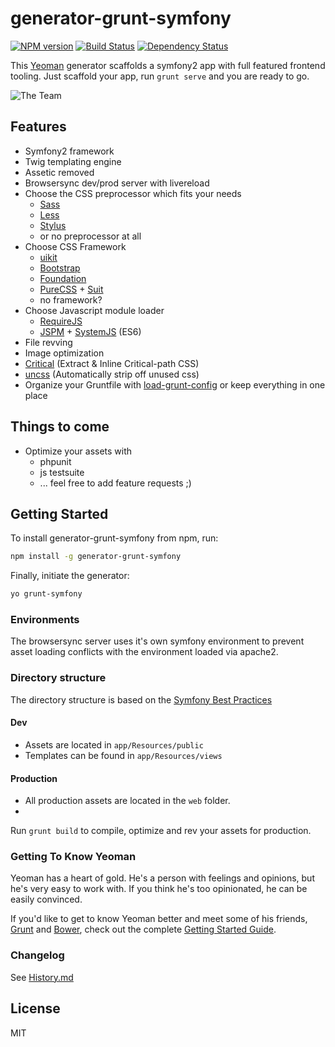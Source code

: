 # generator-grunt-symfony 
[![NPM version][npm-image]][npm-url] [![Build Status][travis-image]][travis-url] [![Dependency Status][depstat-image]][depstat-url]

This [Yeoman](http://yeoman.io) generator scaffolds a symfony2 app with full featured frontend tooling. 
Just scaffold your app, run `grunt serve` and you are ready to go. 

![The Team](https://raw.github.com/bezoerb/generator-grunt-symfony/master/app/templates/img/yo-grunt-bower-symfony.png)

## Features
* Symfony2 framework
* Twig templating engine
* Assetic removed
* Browsersync dev/prod server with livereload
* Choose the CSS preprocessor which fits your needs
  - [Sass](http://sass-lang.com/)
  - [Less](http://lesscss.org)
  - [Stylus](http://learnboost.github.io/stylus/)
  - or no preprocessor at all
* Choose CSS Framework
  * [uikit](http://getuikit.com)  
  * [Bootstrap](http://getbootstrap.com)
  * [Foundation](http://foundation.zurb.com)
  * [PureCSS](http://purecss.io) + [Suit](https://suitcss.github.io)
  * no framework?
* Choose Javascript module loader
  * [RequireJS](http://requirejs.org/)
  * [JSPM](http://jspm.io/) + [SystemJS](https://github.com/systemjs/systemjs) (ES6)
* File revving
* Image optimization
* [Critical](https://github.com/addyosmani/critical) (Extract & Inline Critical-path CSS) 
* [uncss](https://github.com/addyosmani/grunt-uncss) (Automatically strip off unused css)
* Organize your Gruntfile with [load-grunt-config](http://firstandthird.github.io/load-grunt-config) or keep everything in one place

## Things to come
* Optimize your assets with
  * phpunit
  * js testsuite 
  * ... feel free to add feature requests ;)

## Getting Started

To install generator-grunt-symfony from npm, run:

```bash
npm install -g generator-grunt-symfony
```

Finally, initiate the generator:

```bash
yo grunt-symfony
```

### Environments
The browsersync server uses it's own symfony environment to prevent asset loading conflicts with the environment loaded via apache2. 

### Directory structure
The directory structure is based on the [Symfony Best Practices](http://symfony.com/doc/current/best_practices/index.html)
#### Dev
* Assets are located in `app/Resources/public` 
* Templates can be found in `app/Resources/views` 

#### Production
* All production assets are located in the `web` folder.
* 
Run `grunt build` to compile, optimize and rev your assets for production.

### Getting To Know Yeoman

Yeoman has a heart of gold. He's a person with feelings and opinions, but he's very easy to work with. If you think he's too opinionated, he can be easily convinced.

If you'd like to get to know Yeoman better and meet some of his friends, [Grunt](http://gruntjs.com) and [Bower](http://bower.io), check out the complete [Getting Started Guide](https://github.com/yeoman/yeoman/wiki/Getting-Started).

### Changelog

See [History.md](History.md)

## License

MIT

[npm-url]: https://npmjs.org/package/generator-grunt-symfony
[npm-image]: https://badge.fury.io/js/generator-grunt-symfony.svg

[travis-url]: https://travis-ci.org/bezoerb/generator-grunt-symfony
[travis-image]: https://secure.travis-ci.org/bezoerb/generator-grunt-symfony.svg?branch=master

[depstat-url]: https://david-dm.org/bezoerb/generator-grunt-symfony
[depstat-image]: https://david-dm.org/bezoerb/generator-grunt-symfony.svg
